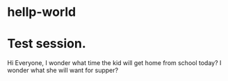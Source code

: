 # hellp-world
Test session.
====================================================
Hi Everyone,
I wonder what time the kid will get home from school today?
I wonder what she will want for supper?

